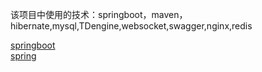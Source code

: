 该项目中使用的技术：springboot，maven，hibernate,mysql,TDengine,websocket,swagger,nginx,redis<br>

[springboot](./题组9.md)<br>
[spring](./题组8.md)<br>
